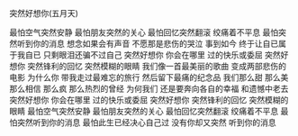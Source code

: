 突然好想你(五月天)

最怕空气突然安静
最怕朋友突然的关心
最怕回忆突然翻滚
绞痛着不平息
最怕突然听到你的消息
想念如果会有声音
不愿那是悲伤的哭泣
事到如今
终于让自已属于我自已
只剩眼泪还骗不过自己
突然好想你
你会在哪里
过的快乐或委屈
突然好想你
突然锋利的回忆
突然模糊的眼睛
我们像一首最美丽的歌曲
变成两部悲伤的电影
为什么你
带我走过最难忘的旅行
然后留下最痛的纪念品
我们那么甜 那么美
那么相信
那么疯 那么热烈的曾经
为何我们
还是要奔向各自的幸福
和遗憾中老去
突然好想你
你会在哪里
过的快乐或委屈
突然好想你
突然锋利的回忆
突然模糊的眼睛
最怕空气突然安静
最怕朋友突然的关心
最怕回忆突然翻滚
绞痛着不平息
最怕突然听到你的消息
最怕此生已经决心自己过
没有你却又突然
听到你的消息









